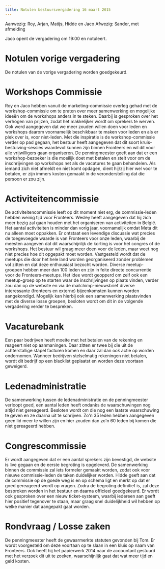 ```yaml
---
title: Notulen bestuursvergadering 16 maart 2015
---
```

Aanwezig: Roy, Arjan, Matijs, Hidde en Jaco 
Afwezig: Sander, met afmelding

Jaco opent de vergadering om 19:00 en notuleert.

# Notulen vorige vergadering

De notulen van de vorige vergadering worden goedgekeurd.

# Workshops Commissie

Roy en Jaco hebben vanuit de marketing-commissie overleg gehad met de workshop-commissie om te praten over meer samenwerking en mogelijke ideeën om de workshops anders in te steken. Daarbij is gesproken over het verhogen van prijzen, zodat het makkelijker wordt om sprekers te werven. Ook werd aangegeven dat we meer zouden willen doen voor leden en workshops daarom voornamelijk beschikbaar te maken voor leden en als er plek over is, voor niet-leden. Met die inspiratie is de workshop-commissie verder op pad gegaan, het bestuur heeft aangegeven dat dit soort kruis-bestuiving-sessies waardevol kunnen zijn binnen Fronteers en wil dit voor alle vrijwilligers gaan organiseren. De penningmeester geeft aan dat er een workshop-bezoeker is die moeilijk doet met betalen en stelt voor om de inschrijvingen op workshops net als de vacatures te gaan behandelen. Als iemand zich niet afmeldt en niet komt opdagen, dient hij/zij hier wel voor te betalen, er zijn immers kosten gemaakt in de veronderstelling dat die persoon er zou zijn.

# Activiteitencommissie

De activiteitencommissie leeft op dit moment niet erg, de commissie-leden hebben weinig tijd voor Fronteers. Wesley heeft aangegeven dat hij zich meer bezig zal gaan houden met het organiseren van activiteiten in België. Het aantal activiteiten is minder dan vorig jaar, voornamelijk omdat Meta dit nu alleen moet oppakken. Er ontstaat een levendige discussie wat precies de toegevoegde waarde is van Fronteers voor onze leden, waarbij de meesten aangeven dat dit waarschijnlijk de korting is voor het congres of de workshops. Het bestuur wil graag meer doen voor de leden, maar weet nog niet precies hoe dit opgepakt moet worden. Vastgesteld wordt dat de meetups die door het hele land worden georganiseerd zonder problemen vol zitten en dat deze enthousiast bezocht worden. Diverse meetup-groepen hebben meer dan 100 leden en zijn in feite directe concurrentie voor de Fronteers-meetups. Het idee wordt geopperd om zelf ook een meetup-groep op te starten waar de inschrijvingen op plaats vinden, verder zou dan op de website en via de mailchimp-nieuwsbrief diverse interessante (fronteers en externe) bijeenkomsten kunnen worden aangekondigd. Mogelijk kan hierbij ook een samenwerking plaatsvinden met de diverse losse groepen, besloten wordt om dit in de volgende vergadering verder te bespreken.

# Vacaturebank

Een paar bedrijven heeft moeite met het betalen van de rekening en reageert niet op aanmaningen. Daar zitten er twee bij die uit de achterstallige stapel facturen komen en daar zal dan ook actie op worden ondernomen. Wanneer bedrijven stelselmatig rekeningen niet betalen, wordt dit bedrijf op een blacklist geplaatst en worden deze voortaan geweigerd.

# Ledenadministratie

De samenwerking tussen de ledenadministratie en de penningmeester verloopt goed, een aantal leden heeft ondanks de waarschuwingen nog altijd niet gereageerd. Besloten wordt om die nog een laatste waarschuwing te geven en ze daarna uit te schrijven. Zo'n 35 leden hebben aangegeven geen lid meer te willen zijn en hier zouden dan zo'n 60 leden bij komen die niet gereageerd hebben.

# Congrescommissie

Er wordt aangegeven dat er een aantal sprekers zijn bevestigd, de website is live gegaan en de eerste begroting is opgeleverd. De samenwerking binnen de commissie zal iets formeler gemaakt worden, zodat ook voor nieuwe commissie-leden de taken duidelijker worden. Hidde geeft aan dat de commissie op de goede weg is en op schema ligt en merkt op dat er goed gereageerd wordt op vragen. Zodra de begroting definitief is, zal deze besproken worden in het bestuur en daarna officieel goedgekeurd. Er wordt ook gesproken over een nieuw ticket-systeem, waarbij iedereen aan geeft hier positief tegenover te staan, maar graag snel duidelijkheid wil hebben op welke manier dat aangepakt gaat worden.

# Rondvraag / Losse zaken

De penningmeester heeft de gewaarmerkte statuten gevonden bij Tom. Er wordt voorgesteld om deze voortaan op te slaan in een kluis op naam van Fronteers. Ook heeft hij het papierwerk 2014 naar de accountant gestuurd met het verzoek dit uit te zoeken, waarschijnlijk gaat dat wat meer tijd en geld kosten.